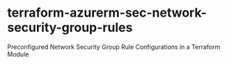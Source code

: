 # terraform-azurerm-sec-network-security-group-rules
Preconfigured Network Security Group Rule Configurations in a Terraform Module
